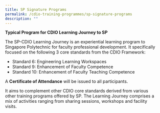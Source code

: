 ```yaml
---
title: SP Signature Programs
permalink: /cdio-training-programmes/sp-signature-programs
description: ""
---
```

**Typical Program for CDIO Learning Journey to SP**

The SP-CDIO Learning Journey is an experiential learning program to Singapore Polytechnic for faculty professional development.  It specifically focused on the following 3 core standards from the CDIO Framework:

* Standard 6: Engineering Learning Workspaces
* Standard 9: Enhancement of Faculty Competence
* Standard 10: Enhancement of Faculty Teaching Competence

A **Certificate of Attendance** will be issued to all participants.

It aims to complement other CDIO core standards derived from various other training programs offered by SP. The Learning Journey comprises a mix of activities ranging from sharing sessions, workshops and facility visits.

